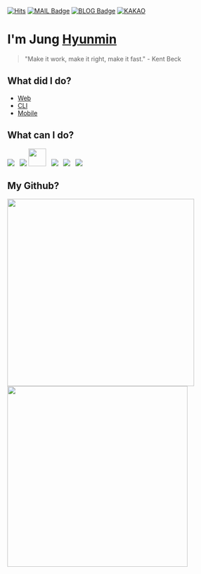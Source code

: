 [![Hits](https://hits.seeyoufarm.com/api/count/incr/badge.svg?url=https%3A%2F%2Fgithub.com%2Fhyunmindev&count_bg=%238327CE&title_bg=%23555555&icon=humblebundle.svg&icon_color=%23FFFFFF&title=yunmin%27s+View&edge_flat=false)](https://hits.seeyoufarm.com)
[![MAIL Badge](https://img.shields.io/badge/-MAIL-blueviolet)](mailto:jung@hyunmin.dev)
[![BLOG Badge](https://img.shields.io/badge/-BLOG-blueviolet)](https://blog.hyunmin.dev) 
[![KAKAO](https://img.shields.io/badge/-KAKAO-blueviolet)](https://open.kakao.com/o/sQsmVErc)
# I'm Jung [Hyunmin](https://www.hyunmin.dev)

> "Make it work, make it right, make it fast." - Kent Beck


## What did I do?
- [Web](https://github.com/hyunmindev/Web)
- [CLI](https://github.com/hyunmindev/CLI)
- [Mobile](https://github.com/hyunmindev/Mobile)


## What can I do?
<img src="https://img.icons8.com/color/40/000000/nodejs.png"/>&nbsp;&nbsp;
<img src="https://img.icons8.com/office/40/000000/react.png"/>
<img height="40" width="40" src="https://seeklogo.com/images/N/next-js-logo-8FCFF51DD2-seeklogo.com.png"/>&nbsp;&nbsp;
<img src="https://img.icons8.com/color/40/000000/vue-js.png"/>&nbsp;&nbsp;
<img src="https://img.icons8.com/color/40/000000/javascript--v1.png"/>&nbsp;&nbsp;
<img src="https://img.icons8.com/color/40/000000/git.png"/>&nbsp;&nbsp;

## My Github?
<p>
  <img src="https://github-readme-stats.vercel.app/api?username=hyunmindev&show_icons=true&hide_border=false&count_private=true&theme=synthwave&line_height=30" width="425">
  <img src="https://github-readme-stats.vercel.app/api/top-langs/?username=hyunmindev&layout=compact&hide_border=false&theme=synthwave" width="410">
</p>
